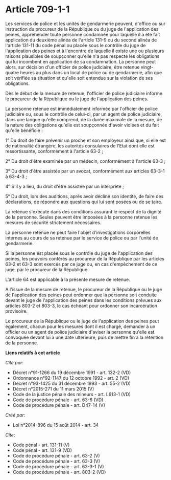 # Article 709-1-1

Les services de police et les unités de gendarmerie peuvent, d'office ou sur instruction du procureur de la République ou du
juge de l'application des peines, appréhender toute personne condamnée pour laquelle il a été fait application du deuxième
alinéa de l'article 131-9 ou du second alinéa de l'article 131-11 du code pénal ou placée sous le contrôle du juge de
l'application des peines et à l'encontre de laquelle il existe une ou plusieurs raisons plausibles de soupçonner qu'elle n'a
pas respecté les obligations qui lui incombent en application de sa condamnation. La personne peut alors, sur décision d'un
officier de police judiciaire, être retenue vingt-quatre heures au plus dans un local de police ou de gendarmerie, afin que
soit vérifiée sa situation et qu'elle soit entendue sur la violation de ses obligations. 

Dès le début de la mesure de retenue, l'officier de police judiciaire informe le procureur de la République ou le juge de
l'application des peines. 

La personne retenue est immédiatement informée par l'officier de police judiciaire ou, sous le contrôle de celui-ci, par un
agent de police judiciaire, dans une langue qu'elle comprend, de la durée maximale de la mesure, de la nature des obligations
qu'elle est soupçonnée d'avoir violées et du fait qu'elle bénéficie : 

1° Du droit de faire prévenir un proche et son employeur ainsi que, si elle est de nationalité étrangère, les autorités
consulaires de l'Etat dont elle est ressortissante, conformément à l'article 63-2 ; 

2° Du droit d'être examinée par un médecin, conformément à l'article 63-3 ; 

3° Du droit d'être assistée par un avocat, conformément aux articles 63-3-1 à 63-4-3 ; 

4° S'il y a lieu, du droit d'être assistée par un interprète ; 

5° Du droit, lors des auditions, après avoir décliné son identité, de faire des déclarations, de répondre aux questions qui
lui sont posées ou de se taire. 

La retenue s'exécute dans des conditions assurant le respect de la dignité de la personne. Seules peuvent être imposées à la
personne retenue les mesures de sécurité strictement nécessaires. 

La personne retenue ne peut faire l'objet d'investigations corporelles internes au cours de sa retenue par le service de
police ou par l'unité de gendarmerie. 

Si la personne est placée sous le contrôle du juge de l'application des peines, les pouvoirs conférés au procureur de la
République par les articles 63-2 et 63-3 sont exercés par ce juge ou, en cas d'empêchement de ce juge, par le procureur de la
République. 

L'article 64 est applicable à la présente mesure de retenue. 

A l'issue de la mesure de retenue, le procureur de la République ou le juge de l'application des peines peut ordonner que la
personne soit conduite devant le juge de l'application des peines dans les conditions prévues aux articles 803-2 et 803-3, le
cas échéant pour ordonner son incarcération provisoire. 

Le procureur de la République ou le juge de l'application des peines peut également, chacun pour les mesures dont il est
chargé, demander à un officier ou un agent de police judiciaire d'aviser la personne qu'elle est convoquée devant lui à une
date ultérieure, puis de mettre fin à la rétention de la personne.

**Liens relatifs à cet article**

_Cité par_:

  - Décret n°91-1266 du 19 décembre 1991 - art. 132-2 (VD)
  - Ordonnance n°92-1147 du 12 octobre 1992  - art. 2 (VD)
  - Décret n°93-1425 du 31 décembre 1993 - art. 55-2 (VD)
  - Décret n°2015-271 du 11 mars 2015 (V)
  - Code de la justice pénale des mineurs - art. L613-1 (VD)
  - Code de procédure pénale - art. 63-6 (VD)
  - Code de procédure pénale - art. D47-14 (V)

_Créé par_:

  - Loi n°2014-896 du 15 août 2014 - art. 34

_Cite_:

  - Code pénal - art. 131-11 (V)
  - Code pénal - art. 131-9 (VD)
  - Code de procédure pénale - art. 63-2 (V)
  - Code de procédure pénale - art. 63-3 (V)
  - Code de procédure pénale - art. 63-3-1 (V)
  - Code de procédure pénale - art. 803-2 (VD)
